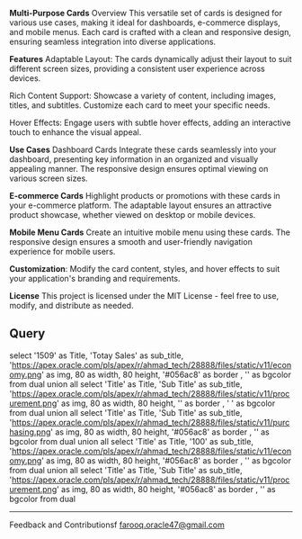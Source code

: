 **Multi-Purpose Cards**
Overview
This versatile set of cards is designed for various use cases, making it ideal for dashboards, e-commerce displays, and mobile menus. Each card is crafted with a clean and responsive design, ensuring seamless integration into diverse applications.

**Features**
Adaptable Layout: The cards dynamically adjust their layout to suit different screen sizes, providing a consistent user experience across devices.

Rich Content Support: Showcase a variety of content, including images, titles, and subtitles. Customize each card to meet your specific needs.

Hover Effects: Engage users with subtle hover effects, adding an interactive touch to enhance the visual appeal.

**Use Cases**
Dashboard Cards
Integrate these cards seamlessly into your dashboard, presenting key information in an organized and visually appealing manner. The responsive design ensures optimal viewing on various screen sizes.

**E-commerce Cards**
Highlight products or promotions with these cards in your e-commerce platform. The adaptable layout ensures an attractive product showcase, whether viewed on desktop or mobile devices.

**Mobile Menu Cards**
Create an intuitive mobile menu using these cards. The responsive design ensures a smooth and user-friendly navigation experience for mobile users.


**Customization**: Modify the card content, styles, and hover effects to suit your application's branding and requirements.

**License**
This project is licensed under the MIT License - feel free to use, modify, and distribute as needed.

**Query**
-----------------------------------------------------------------------------------------------------------

select 
    '1509' as Title,
    'Totay Sales' as sub_title,
    'https://apex.oracle.com/pls/apex/r/ahmad_tech/28888/files/static/v11/economy.png' as img,
    80 as width,
    80 height,
    '#056ac8' as border ,
    '' as bgcolor
from dual
union all
select 
    'Title' as Title,
    'Sub Title' as sub_title,
    'https://apex.oracle.com/pls/apex/r/ahmad_tech/28888/files/static/v11/procurement.png' as img,
    80 as width,
    80 height,
    '' as border ,
    ' ' as bgcolor
from dual
union all
select 
    'Title' as Title,
    'Sub Title' as sub_title,
    'https://apex.oracle.com/pls/apex/r/ahmad_tech/28888/files/static/v11/purchasing.png' as img,
    80 as width,
    80 height,
    '#056ac8' as border ,
    '' as bgcolor
from dual
union all
select 
    'Title' as Title,
    '100' as sub_title,
    'https://apex.oracle.com/pls/apex/r/ahmad_tech/28888/files/static/v11/economy.png' as img,
    80 as width,
    80 height,
    '#056ac8' as border ,
    '' as bgcolor
from dual
union all
select 
    'Title' as Title,
    'Sub Title' as sub_title,
    'https://apex.oracle.com/pls/apex/r/ahmad_tech/28888/files/static/v11/procurement.png' as img,
    80 as width,
    80 height,
    '#056ac8' as border ,
    '' as bgcolor
from dual

--------------------------------------------------------------------------------------------------------------
Feedback and Contributionsf
farooq.oracle47@gmail.com
